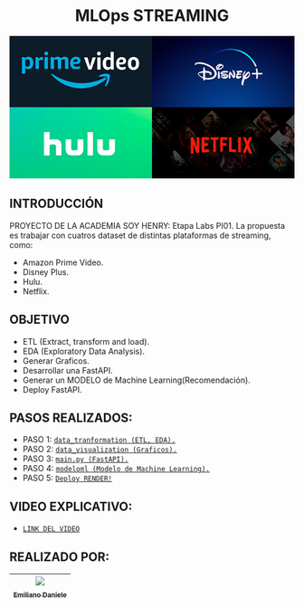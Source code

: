 # <h1 align=center>**MLOps STREAMING**</h1>
<p align=center><img src=./src/platform.png><p>


## INTRODUCCIÓN

PROYECTO DE LA ACADEMIA SOY HENRY: Etapa Labs PI01.
La propuesta es trabajar con cuatros dataset de distintas plataformas de streaming, como:

- Amazon Prime Video.
- Disney Plus.
- Hulu.
- Netflix.


## OBJETIVO

- ETL (Extract, transform and load).
- EDA (Exploratory Data Analysis).
- Generar Graficos.
- Desarrollar una FastAPI.
- Generar un MODELO de Machine Learning(Recomendación).
- Deploy FastAPI.


## PASOS REALIZADOS:

- PASO 1: [`data_tranformation (ETL, EDA).`](https://github.com/emilianod98/MLOpsStreaming/blob/main/data_transformation.ipynb)
- PASO 2: [`data_visualization (Graficos).`](https://github.com/emilianod98/MLOpsStreaming/blob/main/data_visualization.ipynb)
- PASO 3: [`main.py (FastAPI).`](https://github.com/emilianod98/MLOpsStreaming/blob/main/main.py)
- PASO 4: [`modeloml (Modelo de Machine Learning).`](https://github.com/emilianod98/MLOpsStreaming/blob/main/modelml.ipynb)
- PASO 5: [`Deploy RENDER!`](https://streaming-api-fxeq.onrender.com/docs)


## VIDEO EXPLICATIVO:

- [`LINK DEL VIDEO`](https://github.com/emilianod98/MLOpsStreaming/blob/main/data_transformation.ipynb)


## REALIZADO POR:
| [<img src="https://avatars.githubusercontent.com/u/114674598?v=4" width=115><br><sub>Emiliano Daniele</sub>](https://github.com/emilianod98) |
| :---: |
